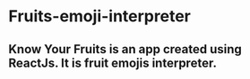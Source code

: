 # Fruits-emoji-interpreter

## Know Your Fruits is an app created using ReactJs. It is fruit emojis interpreter.
